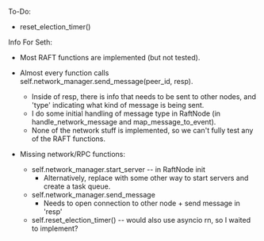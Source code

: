 To-Do:
- reset_election_timer() 

Info For Seth:
- Most RAFT functions are implemented (but not tested).
- Almost every function calls self.network_manager.send_message(peer_id, resp).
    - Inside of resp, there is info that needs to be sent to other nodes, and 'type' indicating what kind of message is being sent. 
    - I do some initial handling of message type in RaftNode (in handle_network_message and map_message_to_event).
    - None of the network stuff is implemented, so we can't fully test any of the RAFT functions. 

- Missing network/RPC functions:
    - self.network_manager.start_server -- in RaftNode init
        - Alternatively, replace with some other way to start servers and create a task queue. 
    - self.network_manager.send_message
        - Needs to open connection to other node + send message in 'resp'
    - self.reset_election_timer() -- would also use asyncio rn, so I waited to implement? 
